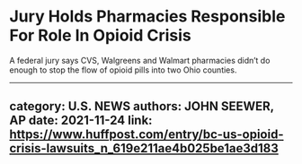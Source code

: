 # Jury Holds Pharmacies Responsible For Role In Opioid Crisis

A federal jury says CVS, Walgreens and Walmart pharmacies didn’t do enough to stop the flow of opioid pills into two Ohio counties.

---
category: U.S. NEWS
authors: JOHN SEEWER, AP
date: 2021-11-24
link: https://www.huffpost.com/entry/bc-us-opioid-crisis-lawsuits_n_619e211ae4b025be1ae3d183
---

